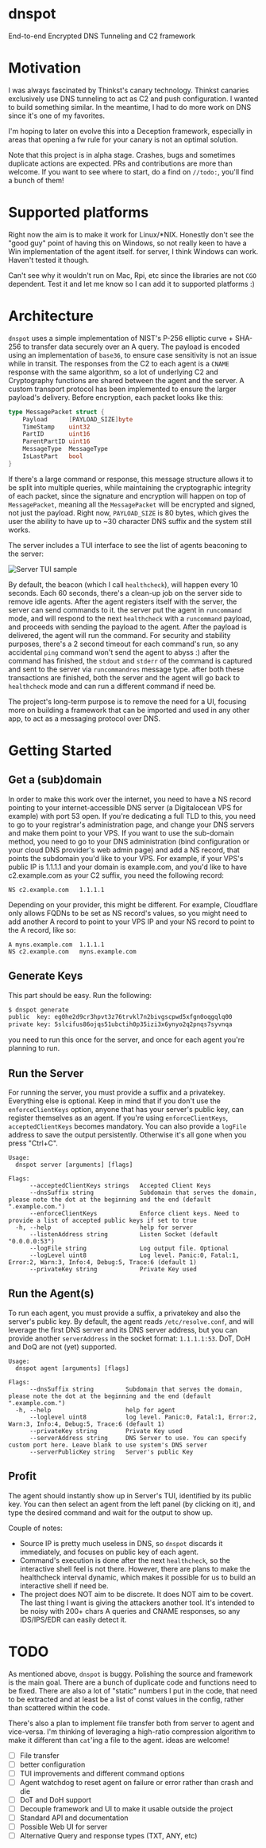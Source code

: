 # dnspot
End-to-end Encrypted DNS Tunneling and C2 framework

# Motivation
I was always fascinated by Thinkst's canary technology. Thinkst canaries exclusively use DNS tunneling to act as C2 and push configuration. I wanted to build something similar. In the meantime, I had to do more work on DNS since it's one of my favorites. 

I'm hoping to later on evolve this into a Deception framework, especially in areas that opening a fw rule for your canary is not an optimal solution.

Note that this project is in alpha stage. Crashes, bugs and sometimes duplicate actions are expected. PRs and contributions are more than welcome. If you want to see where to start, do a find on `//todo:`, you'll find a bunch of them! 

# Supported platforms
Right now the aim is to make it work for Linux/*NIX. Honestly don't see the "good guy" point of having this on Windows, so not really keen to have a Win implementation of the agent itself. for server, I think Windows can work. Haven't tested it though. 

Can't see why it wouldn't run on Mac, Rpi, etc since the libraries are not `CGO` dependent. Test it and let me know so I can add it to supported platforms :)


# Architecture
`dnspot` uses a simple implementation of NIST's P-256 elliptic curve + SHA-256 to transfer data securely over an A query. The payload is encoded using an implementation of `base36`, to ensure case sensitivity is not an issue while in transit. The responses from the C2 to each agent is a `CNAME` response with the same algorithm, so a lot of underlying C2 and Cryptography functions are shared between the agent and the server. A custom transport protocol has been implemented to ensure the larger payload's delivery. Before encryption, each packet looks like this:

```go
type MessagePacket struct {
	Payload      [PAYLOAD_SIZE]byte 
	TimeStamp    uint32             
	PartID       uint16            
	ParentPartID uint16          
	MessageType  MessageType
	IsLastPart   bool     
}
```

If there's a large command or response, this message structure allows it to be split into multiple queries, while maintaining the cryptographic integrity of each packet, since the signature and encryption will happen on top of `MessagePacket`, meaning all the `MessagePacket` will be encrypted and signed, not just the payload. Right now, `PAYLOAD_SIZE` is 80 bytes, which gives the user the ability to have up to ~30 character DNS suffix and the system still works. 

The server includes a TUI interface to see the list of agents beaconing to the server:

![Server TUI sample](static/server-tui-empty.png)

By default, the beacon (which I call `healthcheck`), will happen every 10 seconds. Each 60 seconds, there's a clean-up job on the server side to remove idle agents. After the agent registers itself with the server, the server can send commands to it. the server put the agent in `runcommand` mode, and will respond to the next `healthcheck` with a `runcommand` payload, and proceeds with sending the payload to the agent. After the payload is delivered, the agent will run the command. For security and stability purposes, there's a 2 second timeout for each command's run, so any accidental `ping` command won't send the agent to abyss :) after the command has finished, the `stdout` and `stderr` of the command is captured and sent to the server via `runcommandres` message type. after both these transactions are finished, both the server and the agent will go back to `healthcheck` mode and can run a different command if need be. 

The project's long-term purpose is to remove the need for a UI, focusing more on building a framework that can be imported and used in any other app, to act as a messaging protocol over DNS.

# Getting Started

## Get a (sub)domain
In order to make this work over the internet, you need to have a NS record pointing to your internet-accessible DNS server (a Digitalocean VPS for example) with port 53 open. If you're dedicating a full TLD to this, you need to go to your registrar's administration page, and change your DNS servers and make them point to your VPS. If you want to use the sub-domain method, you need to go to your DNS administration (bind configuration or your cloud DNS provider's web admin page) and add a NS record, that points the subdomain you'd like to your VPS. For example, if your VPS's public IP is 1.1.1.1 and your domain is example.com, and you'd like to have c2.example.com as your C2 suffix, you need the following record:

```
NS c2.example.com   1.1.1.1
```

Depending on your provider, this might be different. For example, Cloudflare only allows FQDNs to be set as NS record's values, so you might need to add another A record to point to your VPS IP and your NS record to point to the A record, like so:

```
A myns.example.com  1.1.1.1
NS c2.example.com   myns.example.com
```

## Generate Keys
This part should be easy. Run the following:

``` bash
$ dnspot generate
public  key: eg0he2d9cr3hpvt3z76trvkl7n2bivgscpwd5xfgn0oqgqlq00
private key: 5slcifus86ojqs51ubctih0p35izi3x6ynyo2q2pnqs7syvnqa
```

you need to run this once for the server, and once for each agent you're planning to run.

## Run the Server

For running the server, you must provide a suffix and a privatekey. Everything else is optional. Keep in mind that if you don't use the `enforceClientKeys` option, anyone that has your server's public key, can register themselves as an agent. If you're using `enforceClientKeys`, `acceptedClientKeys` becomes mandatory. You can also provide a `logFile` address to save the output persistently. Otherwise it's all gone when you press "Ctrl+C".

```
Usage:
  dnspot server [arguments] [flags]

Flags:
      --acceptedClientKeys strings   Accepted Client Keys
      --dnsSuffix string             Subdomain that serves the domain, please note the dot at the beginning and the end (default ".example.com.")
      --enforceClientKeys            Enforce client keys. Need to provide a list of accepted public keys if set to true
  -h, --help                         help for server
      --listenAddress string         Listen Socket (default "0.0.0.0:53")
      --logFile string               Log output file. Optional
      --logLevel uint8               Log level. Panic:0, Fatal:1, Error:2, Warn:3, Info:4, Debug:5, Trace:6 (default 1)
      --privateKey string            Private Key used

```

## Run the Agent(s)
To run each agent, you must provide a suffix, a privatekey and also the server's public key. By default, the agent reads `/etc/resolve.conf`, and will leverage the first DNS server and its DNS server address, but you can provide another `serverAddress` in the socket format: `1.1.1.1:53`. DoT, DoH and DoQ are not (yet) supported. 

```
Usage:
  dnspot agent [arguments] [flags]

Flags:
      --dnsSuffix string         Subdomain that serves the domain, please note the dot at the beginning and the end (default ".example.com.")
  -h, --help                     help for agent
      --loglevel uint8           log level. Panic:0, Fatal:1, Error:2, Warn:3, Info:4, Debug:5, Trace:6 (default 1)
      --privateKey string        Private Key used
      --serverAddress string     DNS Server to use. You can specify custom port here. Leave blank to use system's DNS server
      --serverPublicKey string   Server's public Key
```

## Profit
The agent should instantly show up in Server's TUI, identified by its public key. You can then select an agent from the left panel (by clicking on it), and type the desired command and wait for the output to show up.

Couple of notes:

- Source IP is pretty much useless in DNS, so `dnspot` discards it immediately, and focuses on public key of each agent. 
- Command's execution is done after the next `healthcheck`, so the interactive shell feel is not there. However, there are plans to make the healthcheck interval dynamic, which makes it possible for us to build an interactive shell if need be.
- The project does NOT aim to be discrete. It does NOT aim to be covert. The last thing I want is giving the attackers another tool. It's intended to be noisy with 200+ chars A queries and CNAME responses, so any IDS/IPS/EDR can easily detect it.

# TODO
As mentioned above, `dnspot` is buggy. Polishing the source and framework is the main goal. There are a bunch of duplicate code and functions need to be fixed. There are also a lot of "static" numbers I put in the code, that need to be extracted and at least be a list of const values in the config, rather than scattered within the code. 

There's also a plan to implement file transfer both from server to agent and vice-versa. I'm thinking of leveraging a high-ratio compression algorithm to make it different than `cat`'ing a file to the agent. ideas are welcome!

- [ ] File transfer
- [ ] better configuration
- [ ] TUI improvements and different command options
- [ ] Agent watchdog to reset agent on failure or error rather than crash and die
- [ ] DoT and DoH support
- [ ] Decouple framework and UI to make it usable outside the project
- [ ] Standard API and documentation
- [ ] Possible Web UI for server
- [ ] Alternative Query and response types (TXT, ANY, etc)
